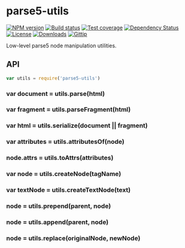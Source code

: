 
# parse5-utils

[![NPM version][npm-image]][npm-url]
[![Build status][travis-image]][travis-url]
[![Test coverage][coveralls-image]][coveralls-url]
[![Dependency Status][david-image]][david-url]
[![License][license-image]][license-url]
[![Downloads][downloads-image]][downloads-url]
[![Gittip][gittip-image]][gittip-url]

Low-level parse5 node manipulation utilities.

## API

```js
var utils = require('parse5-utils')
```

### var document = utils.parse(html)

### var fragment = utils.parseFragment(html)

### var html = utils.serialize(document || fragment)

### var attributes = utils.attributesOf(node)

### node.attrs = utils.toAttrs(attributes)

### var node = utils.createNode(tagName)

### var textNode = utils.createTextNode(text)

### node = utils.prepend(parent, node)

### node = utils.append(parent, node)

### node = utils.replace(originalNode, newNode)

[npm-image]: https://img.shields.io/npm/v/parse5-utils.svg?style=flat-square
[npm-url]: https://npmjs.org/package/parse5-utils
[github-tag]: http://img.shields.io/github/tag/webdeps/parse5-utils.svg?style=flat-square
[github-url]: https://github.com/webdeps/parse5-utils/tags
[travis-image]: https://img.shields.io/travis/webdeps/parse5-utils.svg?style=flat-square
[travis-url]: https://travis-ci.org/webdeps/parse5-utils
[coveralls-image]: https://img.shields.io/coveralls/webdeps/parse5-utils.svg?style=flat-square
[coveralls-url]: https://coveralls.io/r/webdeps/parse5-utils
[david-image]: http://img.shields.io/david/webdeps/parse5-utils.svg?style=flat-square
[david-url]: https://david-dm.org/webdeps/parse5-utils
[license-image]: http://img.shields.io/npm/l/parse5-utils.svg?style=flat-square
[license-url]: LICENSE
[downloads-image]: http://img.shields.io/npm/dm/parse5-utils.svg?style=flat-square
[downloads-url]: https://npmjs.org/package/parse5-utils
[gittip-image]: https://img.shields.io/gratipay/jonathanong.svg?style=flat-square
[gittip-url]: https://gratipay.com/jonathanong/
